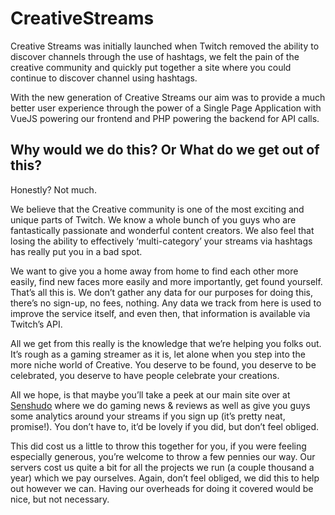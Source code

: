 # CreativeStreams
 
Creative Streams was initially launched when Twitch removed the ability to discover channels through the use of hashtags, we felt the pain of the creative community and quickly put together a site where you could continue to discover channel using hashtags.

With the new generation of Creative Streams our aim was to provide a much better user experience through the power of a Single Page Application with VueJS powering our frontend and PHP powering the backend for API calls.

## Why would we do this? Or What do we get out of this?

Honestly? Not much.

We believe that the Creative community is one of the most exciting and unique parts of Twitch. We know a whole bunch of you guys who are fantastically passionate and wonderful content creators. We also feel that losing the ability to effectively ‘multi-category’ your streams via hashtags has really put you in a bad spot.

We want to give you a home away from home to find each other more easily, find new faces more easily and more importantly, get found yourself. That’s all this is. We don’t gather any data for our purposes for doing this, there’s no sign-up, no fees, nothing. Any data we track from here is used to improve the service itself, and even then, that information is available via Twitch’s API.

All we get from this really is the knowledge that we’re helping you folks out. It’s rough as a gaming streamer as it is, let alone when you step into the more niche world of Creative. You deserve to be found, you deserve to be celebrated, you deserve to have people celebrate your creations.

All we hope, is that maybe you’ll take a peek at our main site over at [Senshudo](https://www.senshudo.tv) where we do gaming news & reviews as well as give you guys some analytics around your streams if you sign up (it’s pretty neat, promise!). You don’t have to, it’d be lovely if you did, but don’t feel obliged.

This did cost us a little to throw this together for you, if you were feeling especially generous, you’re welcome to throw a few pennies our way. Our servers cost us quite a bit for all the projects we run (a couple thousand a year) which we pay ourselves. Again, don’t feel obliged, we did this to help out however we can. Having our overheads for doing it covered would be nice, but not necessary.
